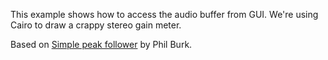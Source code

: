 This example shows how to access the audio buffer from GUI. We're using Cairo to draw a crappy stereo gain meter.

Based on [Simple peak follower](https://www.musicdsp.org/en/latest/Analysis/19-simple-peak-follower.html) by Phil Burk.
